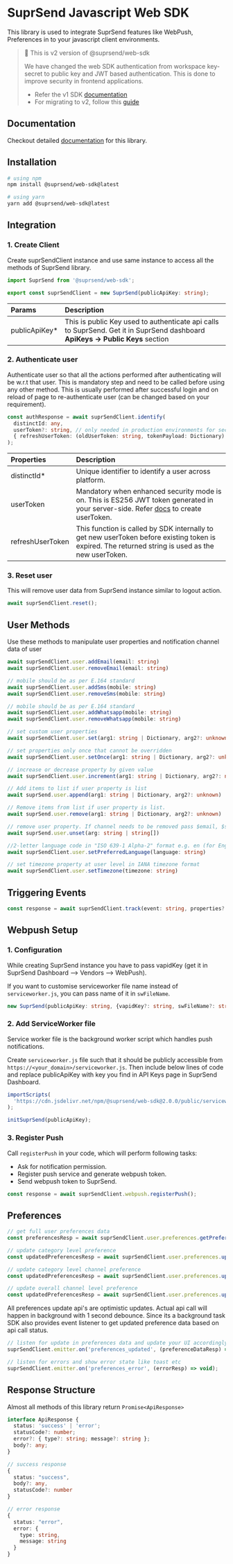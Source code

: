 # SuprSend Javascript Web SDK

This library is used to integrate SuprSend features like WebPush, Preferences in to your javascript client environments.

> 📘 This is v2 version of @suprsend/web-sdk
>
> We have changed the web SDK authentication from workspace key-secret to public key and JWT based authentication. This is done to improve security in frontend applications.
>
> - Refer the v1 SDK [documentation](https://docs.suprsend.com/docs/v1.2.1/javascript-sdk)
> - For migrating to v2, follow this [guide](https://docs.suprsend.com/docs/js-migration-from-v1)

## Documentation

Checkout detailed [documentation](https://docs.suprsend.com/docs/javascript-sdk) for this library.

## Installation

```bash
# using npm
npm install @suprsend/web-sdk@latest

# using yarn
yarn add @suprsend/web-sdk@latest
```

## Integration

### 1. Create Client

Create suprSendClient instance and use same instance to access all the methods of SuprSend library.

```typescript
import SuprSend from '@suprsend/web-sdk';

export const suprSendClient = new SuprSend(publicApiKey: string);
```

| Params         | Description                                                                                                                    |
| :------------- | :----------------------------------------------------------------------------------------------------------------------------- |
| publicApiKey\* | This is public Key used to authenticate api calls to SuprSend. Get it in SuprSend dashboard **ApiKeys -> Public Keys** section |

### 2. Authenticate user

Authenticate user so that all the actions performed after authenticating will be w.r.t that user. This is mandatory step and need to be called before using any other method. This is usually performed after successful login and on reload of page to re-authenticate user (can be changed based on your requirement).

```typescript
const authResponse = await suprSendClient.identify(
  distinctId: any,
  userToken?: string, // only needed in production environments for security
  { refreshUserToken: (oldUserToken: string, tokenPayload: Dictionary) => Promise<string> }
);
```

| Properties       | Description                                                                                                                                                                                                                               |
| :--------------- | :---------------------------------------------------------------------------------------------------------------------------------------------------------------------------------------------------------------------------------------- |
| distinctId\*     | Unique identifier to identify a user across platform.                                                                                                                                                                                     |
| userToken        | Mandatory when enhanced security mode is on. This is ES256 JWT token generated in your server-side. Refer [docs](https://docs.suprsend.com/docs/client-authentication#enhanced-security-mode-with-signed-user-token) to create userToken. |
| refreshUserToken | This function is called by SDK internally to get new userToken before existing token is expired. The returned string is used as the new userToken.                                                                                        |

### 3. Reset user

This will remove user data from SuprSend instance similar to logout action.

```typescript
await suprSendClient.reset();
```

## User Methods

Use these methods to manipulate user properties and notification channel data of user

```typescript
await suprSendClient.user.addEmail(email: string)
await suprSendClient.user.removeEmail(email: string)

// mobile should be as per E.164 standard
await suprSendClient.user.addSms(mobile: string)
await suprSendClient.user.removeSms(mobile: string)

// mobile should be as per E.164 standard
await suprSendClient.user.addWhatsapp(mobile: string)
await suprSendClient.user.removeWhatsapp(mobile: string)

// set custom user properties
await suprSendClient.user.set(arg1: string | Dictionary, arg2?: unknown)

// set properties only once that cannot be overridden
await suprSendClient.user.setOnce(arg1: string | Dictionary, arg2?: unknown)

// increase or decrease property by given value
await suprSendClient.user.increment(arg1: string | Dictionary, arg2?: number)

// Add items to list if user property is list
await suprSend.user.append(arg1: string | Dictionary, arg2?: unknown)

// Remove items from list if user property is list.
await suprSend.user.remove(arg1: string | Dictionary, arg2?: unknown)

// remove user property. If channel needs to be removed pass $email, $sms, $whatsapp
await suprSend.user.unset(arg: string | string[])

//2-letter language code in "ISO 639-1 Alpha-2" format e.g. en (for English)
await suprSendClient.user.setPreferredLanguage(language: string)

// set timezone property at user level in IANA timezone format
await suprSendClient.user.setTimezone(timezone: string)
```

## Triggering Events

```typescript
const response = await suprSendClient.track(event: string, properties?: Dictionary)
```

## Webpush Setup

### 1. Configuration

While creating SuprSend instance you have to pass vapidKey (get it in SuprSend Dashboard --> Vendors --> WebPush).

If you want to customise serviceworker file name instead of `serviceworker.js`, you can pass name of it in `swFileName`.

```typescript
new SuprSend(publicApiKey: string, {vapidKey?: string, swFileName?: string})
```

### 2. Add ServiceWorker file

Service worker file is the background worker script which handles push notifications.

Create `serviceworker.js` file such that it should be publicly accessible from `https://<your_domain>/serviceworker.js`. Then include below lines of code and replace publicApiKey with key you find in API Keys page in SuprSend Dashboard.

```javascript
importScripts(
  'https://cdn.jsdelivr.net/npm/@suprsend/web-sdk@2.0.0/public/serviceworker.min.js'
);

initSuprSend(publicApiKey);
```

### 3. Register Push

Call `registerPush` in your code, which will perform following tasks:

- Ask for notification permission.
- Register push service and generate webpush token.
- Send webpush token to SuprSend.

```typescript
const response = await suprSendClient.webpush.registerPush();
```

## Preferences

```typescript
// get full user preferences data
const preferencesResp = await suprSendClient.user.preferences.getPreferences(args?: {tenantId?: string});

// update category level preference
const updatedPreferencesResp = await suprSendClient.user.preferences.updateCategoryPreference(category: string, preference: 'opt_in'|'opt_out', args?: { tenantId?: string });

// update category level channel preference
const updatedPreferencesResp = await suprSendClient.user.preferences.updateChannelPreferenceInCategory(channel: string, preference: 'opt_in'|'opt_out', category: string, args?: { tenantId?: string });

// update overall channel level preference
const updatedPreferencesResp = await suprSendClient.user.preferences.updateOverallChannelPreference(channel: string, preference: 'all'|'required');
```

All preferences update api's are optimistic updates. Actual api call will happen in background with 1 second debounce. Since its a background task SDK also provides event listener to get updated preference data based on api call status.

```typescript
// listen for update in preferences data and update your UI accordingly in callback
suprSendClient.emitter.on('preferences_updated', (preferenceDataResp) => void);

// listen for errors and show error state like toast etc
suprSendClient.emitter.on('preferences_error', (errorResp) => void);
```

## Response Structure

Almost all methods of this library return `Promise<ApiResponse>`

```typescript
interface ApiResponse {
  status: 'success' | 'error';
  statusCode?: number;
  error?: { type?: string; message?: string };
  body?: any;
}

// success response
{
  status: "success",
  body?: any,
  statusCode?: number
}

// error response
{
  status: "error",
  error: {
    type: string,
    message: string
  }
}
```
